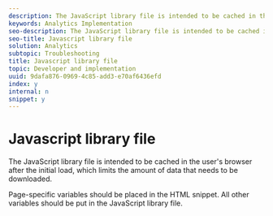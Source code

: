 ```yaml
---
description: The JavaScript library file is intended to be cached in the user's browser after the initial load, which limits the amount of data that needs to be downloaded.
keywords: Analytics Implementation
seo-description: The JavaScript library file is intended to be cached in the user's browser after the initial load, which limits the amount of data that needs to be downloaded.
seo-title: Javascript library file
solution: Analytics
subtopic: Troubleshooting
title: Javascript library file
topic: Developer and implementation
uuid: 9dafa876-0969-4c85-add3-e70af6436efd
index: y
internal: n
snippet: y
---
```


# Javascript library file

The JavaScript library file is intended to be cached in the user's browser after the initial load, which limits the amount of data that needs to be downloaded.

 Page-specific variables should be placed in the HTML snippet. All other variables should be put in the JavaScript library file. 
